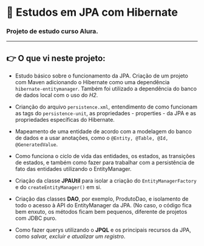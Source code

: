 # :bookmark_tabs: Estudos em JPA com Hibernate

### Projeto de estudo curso Alura.

___

## :point_right: O que vi neste projeto:

* Estudo básico sobre o funcionamento da JPA. Criação de um projeto com Maven adicionando o Hibernate como uma dependência `hibernate-entitymanager`.
Também foi utilizado a dependência do banco de dados local com o uso do _H2_.

* Crianção do arquivo `persistence.xml`, entendimento de como funcionam as tags do `persistence-unit`, as propriedades - properties - da JPA e as propriedades específicas do Hibernate. 

* Mapeamento de uma entidade de acordo com a modelagem do banco de dados e a usar anotações, como o `@Entity, @Table, @Id, @GeneratedValue`.

* Como funciona o ciclo de vida das entidades, os estados, as transições de estados, e também como fazer para trabalhar com a persistência de fato das entidades utilizando o EntityManager.

* Criação da classe **JPAUtil** para isolar a criação do `EntityManagerFactory` e do `createEntityManager()` em si.

* Criação das classes **DAO**, por exemplo, ProdutoDao, e isolamento de todo o acesso à API do EntityManager da JPA. (No caso, o código fica bem enxuto, os métodos ficam bem pequenos, diferente de projetos com JDBC puro.

* Como fazer querys utilizando o **JPQL** e os principais recursos da JPA, como _salvar, excluir e atualizar um registro_.

